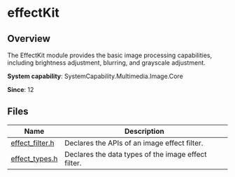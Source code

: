 # effectKit

## Overview

The EffectKit module provides the basic image processing capabilities, including brightness adjustment, blurring, and grayscale adjustment.

**System capability**: SystemCapability.Multimedia.Image.Core

**Since**: 12
## Files

| Name| Description|
| -- | -- |
| [effect_filter.h](capi-effect-filter-h.md) | Declares the APIs of an image effect filter.|
| [effect_types.h](capi-effect-types-h.md) | Declares the data types of the image effect filter.|

